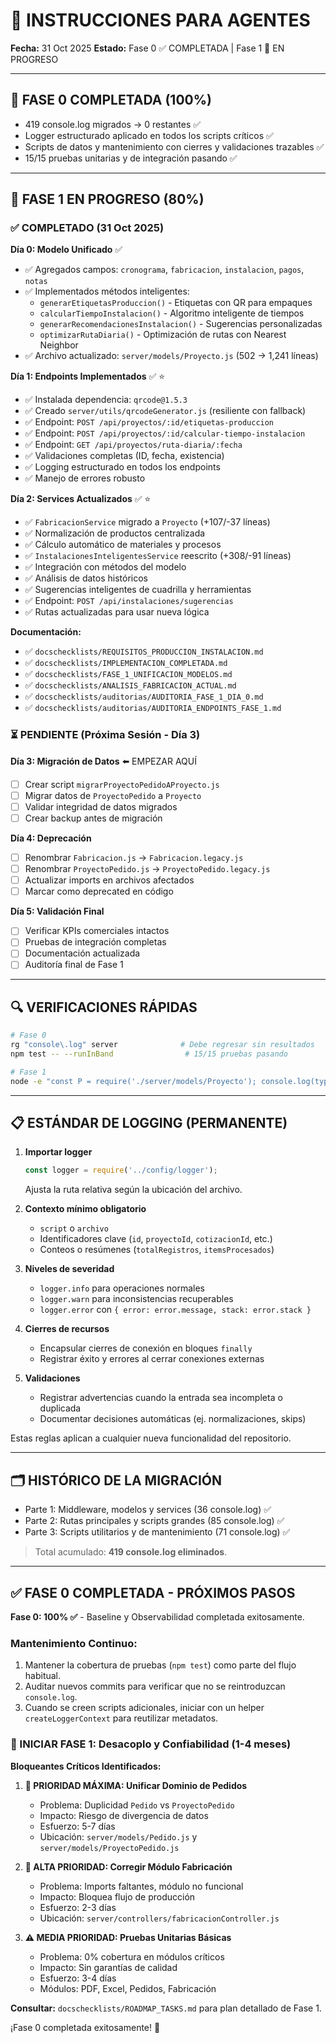 # 🤖 INSTRUCCIONES PARA AGENTES

**Fecha:** 31 Oct 2025
**Estado:** Fase 0 ✅ COMPLETADA | Fase 1 🔄 EN PROGRESO

---

## 🎉 FASE 0 COMPLETADA (100%)

- 419 console.log migrados → 0 restantes ✅
- Logger estructurado aplicado en todos los scripts críticos ✅
- Scripts de datos y mantenimiento con cierres y validaciones trazables ✅
- 15/15 pruebas unitarias y de integración pasando ✅

---

## 🚀 FASE 1 EN PROGRESO (80%)

### ✅ COMPLETADO (31 Oct 2025)

**Día 0: Modelo Unificado** ✅
- ✅ Agregados campos: `cronograma`, `fabricacion`, `instalacion`, `pagos`, `notas`
- ✅ Implementados métodos inteligentes:
  - `generarEtiquetasProduccion()` - Etiquetas con QR para empaques
  - `calcularTiempoInstalacion()` - Algoritmo inteligente de tiempos
  - `generarRecomendacionesInstalacion()` - Sugerencias personalizadas
  - `optimizarRutaDiaria()` - Optimización de rutas con Nearest Neighbor
- ✅ Archivo actualizado: `server/models/Proyecto.js` (502 → 1,241 líneas)

**Día 1: Endpoints Implementados** ✅ ⭐
- ✅ Instalada dependencia: `qrcode@1.5.3`
- ✅ Creado `server/utils/qrcodeGenerator.js` (resiliente con fallback)
- ✅ Endpoint: `POST /api/proyectos/:id/etiquetas-produccion`
- ✅ Endpoint: `POST /api/proyectos/:id/calcular-tiempo-instalacion`
- ✅ Endpoint: `GET /api/proyectos/ruta-diaria/:fecha`
- ✅ Validaciones completas (ID, fecha, existencia)
- ✅ Logging estructurado en todos los endpoints
- ✅ Manejo de errores robusto

**Día 2: Services Actualizados** ✅ ⭐
- ✅ `FabricacionService` migrado a `Proyecto` (+107/-37 líneas)
- ✅ Normalización de productos centralizada
- ✅ Cálculo automático de materiales y procesos
- ✅ `InstalacionesInteligentesService` reescrito (+308/-91 líneas)
- ✅ Integración con métodos del modelo
- ✅ Análisis de datos históricos
- ✅ Sugerencias inteligentes de cuadrilla y herramientas
- ✅ Endpoint: `POST /api/instalaciones/sugerencias`
- ✅ Rutas actualizadas para usar nueva lógica

**Documentación:**
- ✅ `docschecklists/REQUISITOS_PRODUCCION_INSTALACION.md`
- ✅ `docschecklists/IMPLEMENTACION_COMPLETADA.md`
- ✅ `docschecklists/FASE_1_UNIFICACION_MODELOS.md`
- ✅ `docschecklists/ANALISIS_FABRICACION_ACTUAL.md`
- ✅ `docschecklists/auditorias/AUDITORIA_FASE_1_DIA_0.md`
- ✅ `docschecklists/auditorias/AUDITORIA_ENDPOINTS_FASE_1.md`

### ⏳ PENDIENTE (Próxima Sesión - Día 3)

**Día 3: Migración de Datos** ⬅️ EMPEZAR AQUÍ
- [ ] Crear script `migrarProyectoPedidoAProyecto.js`
- [ ] Migrar datos de `ProyectoPedido` a `Proyecto`
- [ ] Validar integridad de datos migrados
- [ ] Crear backup antes de migración

**Día 4: Deprecación**
- [ ] Renombrar `Fabricacion.js` → `Fabricacion.legacy.js`
- [ ] Renombrar `ProyectoPedido.js` → `ProyectoPedido.legacy.js`
- [ ] Actualizar imports en archivos afectados
- [ ] Marcar como deprecated en código

**Día 5: Validación Final**
- [ ] Verificar KPIs comerciales intactos
- [ ] Pruebas de integración completas
- [ ] Documentación actualizada
- [ ] Auditoría final de Fase 1

---

## 🔍 VERIFICACIONES RÁPIDAS

```bash
# Fase 0
rg "console\.log" server              # Debe regresar sin resultados
npm test -- --runInBand                # 15/15 pruebas pasando

# Fase 1
node -e "const P = require('./server/models/Proyecto'); console.log(typeof P.schema.methods.generarEtiquetasProduccion)"  # function
```

---

## 📋 ESTÁNDAR DE LOGGING (PERMANENTE)

1. **Importar logger**
   ```javascript
   const logger = require('../config/logger');
   ```
   Ajusta la ruta relativa según la ubicación del archivo.

2. **Contexto mínimo obligatorio**
   - `script` o `archivo`
   - Identificadores clave (`id`, `proyectoId`, `cotizacionId`, etc.)
   - Conteos o resúmenes (`totalRegistros`, `itemsProcesados`)

3. **Niveles de severidad**
   - `logger.info` para operaciones normales
   - `logger.warn` para inconsistencias recuperables
   - `logger.error` con `{ error: error.message, stack: error.stack }`

4. **Cierres de recursos**
   - Encapsular cierres de conexión en bloques `finally`
   - Registrar éxito y errores al cerrar conexiones externas

5. **Validaciones**
   - Registrar advertencias cuando la entrada sea incompleta o duplicada
   - Documentar decisiones automáticas (ej. normalizaciones, skips)

Estas reglas aplican a cualquier nueva funcionalidad del repositorio.

---

## 🗂️ HISTÓRICO DE LA MIGRACIÓN

- Parte 1: Middleware, modelos y services (36 console.log) ✅
- Parte 2: Rutas principales y scripts grandes (85 console.log) ✅
- Parte 3: Scripts utilitarios y de mantenimiento (71 console.log) ✅

> Total acumulado: **419 console.log eliminados**.

---

## ✅ FASE 0 COMPLETADA - PRÓXIMOS PASOS

**Fase 0: 100% ✅** - Baseline y Observabilidad completada exitosamente.

### Mantenimiento Continuo:
1. Mantener la cobertura de pruebas (`npm test`) como parte del flujo habitual.
2. Auditar nuevos commits para verificar que no se reintroduzcan `console.log`.
3. Cuando se creen scripts adicionales, iniciar con un helper `createLoggerContext` para reutilizar metadatos.

### 🚀 INICIAR FASE 1: Desacoplo y Confiabilidad (1-4 meses)

**Bloqueantes Críticos Identificados:**

1. **🔴 PRIORIDAD MÁXIMA: Unificar Dominio de Pedidos**
   - Problema: Duplicidad `Pedido` vs `ProyectoPedido`
   - Impacto: Riesgo de divergencia de datos
   - Esfuerzo: 5-7 días
   - Ubicación: `server/models/Pedido.js` y `server/models/ProyectoPedido.js`

2. **🔴 ALTA PRIORIDAD: Corregir Módulo Fabricación**
   - Problema: Imports faltantes, módulo no funcional
   - Impacto: Bloquea flujo de producción
   - Esfuerzo: 2-3 días
   - Ubicación: `server/controllers/fabricacionController.js`

3. **⚠️ MEDIA PRIORIDAD: Pruebas Unitarias Básicas**
   - Problema: 0% cobertura en módulos críticos
   - Impacto: Sin garantías de calidad
   - Esfuerzo: 3-4 días
   - Módulos: PDF, Excel, Pedidos, Fabricación

**Consultar:** `docschecklists/ROADMAP_TASKS.md` para plan detallado de Fase 1.

¡Fase 0 completada exitosamente! 🎉
